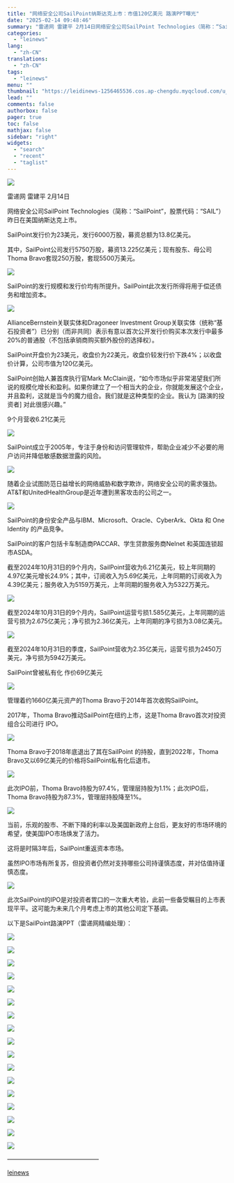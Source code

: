 ```yaml
---
title: "网络安全公司SailPoint纳斯达克上市：市值120亿美元 路演PPT曝光"
date: "2025-02-14 09:48:46"
summary: "雷递网 雷建平 2月14日网络安全公司SailPoint Technologies（简称：“Sail..."
categories:
  - "leinews"
lang:
  - "zh-CN"
translations:
  - "zh-CN"
tags:
  - "leinews"
menu: ""
thumbnail: "https://leidinews-1256465536.cos.ap-chengdu.myqcloud.com/u_News/20250214/6387512332099720671472170.jpeg"
lead: ""
comments: false
authorbox: false
pager: true
toc: false
mathjax: false
sidebar: "right"
widgets:
  - "search"
  - "recent"
  - "taglist"
---
```


![](https://p26-sign.toutiaoimg.com/tos-cn-i-axegupay5k/21b6d576bcbd46bdb8191530fbbddc31~tplv-tt-origin-web:gif.jpeg?_iz=58558&from=article.pc_detail&lk3s=953192f4&x-expires=1740102365&x-signature=jNf81hmS8TOc9eeGoE%2BUeEFm3so%3D)

雷递网 雷建平 2月14日  


网络安全公司SailPoint Technologies（简称：“SailPoint”，股票代码：“SAIL”）昨日在美国纳斯达克上市。

SailPoint发行价为23美元，发行6000万股，募资总额为13.8亿美元。

其中，SailPoint公司发行5750万股，募资13.225亿美元；现有股东、母公司Thoma Bravo套现250万股，套现5500万美元。

![](https://p3-sign.toutiaoimg.com/tos-cn-i-6w9my0ksvp/65f633683b644d2181a92ac95a8f0c68~tplv-tt-origin-web:gif.jpeg?_iz=58558&from=article.pc_detail&lk3s=953192f4&x-expires=1740102365&x-signature=ZN9Cm1MyYokM06Txs7nJCbo%2BEio%3D)

  


SailPoint的发行规模和发行价均有所提升。SailPoint此次发行所得将用于偿还债务和增加资本。

![](https://p3-sign.toutiaoimg.com/tos-cn-i-6w9my0ksvp/a3ec746e72124a3aa6a86fd53f41ff94~tplv-tt-origin-web:gif.jpeg?_iz=58558&from=article.pc_detail&lk3s=953192f4&x-expires=1740102365&x-signature=QhbflxEaAwVQusvPN59RtV09A3k%3D)

  


AllianceBernstein关联实体和Dragoneer Investment Group关联实体（统称“基石投资者”）已分别（而非共同）表示有意以首次公开发行价购买本次发行中最多20%的普通股（不包括承销商购买额外股份的选择权）。

SailPoint开盘价为23美元，收盘价为22美元，收盘价较发行价下跌4%；以收盘价计算，公司市值为120亿美元。

SailPoint创始人兼首席执行官Mark McClain说，“如今市场似乎非常渴望我们所说的规模化增长和盈利。如果你建立了一个相当大的企业，你就能发展这个企业，并且盈利，这就是当今的魔力组合。我们就是这种类型的企业。我认为 [路演的投资者] 对此很感兴趣。”

9个月营收6.21亿美元

![](https://p3-sign.toutiaoimg.com/tos-cn-i-6w9my0ksvp/7d9071b9f66b4bed9ff9f0bf83f33c68~tplv-tt-origin-web:gif.jpeg?_iz=58558&from=article.pc_detail&lk3s=953192f4&x-expires=1740102365&x-signature=9HiyY4pJtPivYwbq7yIaDICnzYM%3D)

  


SailPoint成立于2005年，专注于身份和访问管理软件，帮助企业减少不必要的用户访问并降低敏感数据泄露的风险。

![](https://p3-sign.toutiaoimg.com/tos-cn-i-6w9my0ksvp/e45dc2a846a64b43a648eba018decec2~tplv-tt-origin-web:gif.jpeg?_iz=58558&from=article.pc_detail&lk3s=953192f4&x-expires=1740102365&x-signature=MFXJGM9kD4yPSpUeWE8tMhxWBeE%3D)

  


随着企业试图防范日益增长的网络威胁和数字欺诈，网络安全公司的需求强劲。AT&T和UnitedHealthGroup是近年遭到黑客攻击的公司之一。

![](https://p3-sign.toutiaoimg.com/tos-cn-i-6w9my0ksvp/88faf66fb2ac4da18fe8b9545e0a0a40~tplv-tt-origin-web:gif.jpeg?_iz=58558&from=article.pc_detail&lk3s=953192f4&x-expires=1740102365&x-signature=Lum%2B0DT7CsDC5FSQpKxPu0ZKLFo%3D)

  


SailPoint的身份安全产品与IBM、Microsoft、Oracle、CyberArk、Okta 和 One Identity 的产品竞争。

SailPoint的客户包括卡车制造商PACCAR、学生贷款服务商Nelnet 和英国连锁超市ASDA。

  


截至2024年10月31日的9个月内，SailPoint营收为6.21亿美元，较上年同期的4.97亿美元增长24.9%；其中，订阅收入为5.69亿美元，上年同期的订阅收入为4.39亿美元；服务收入为5159万美元，上年同期的服务收入为5322万美元。

![](https://p3-sign.toutiaoimg.com/tos-cn-i-6w9my0ksvp/3e47dff65cf544ac901a0a9be9039eb7~tplv-tt-origin-web:gif.jpeg?_iz=58558&from=article.pc_detail&lk3s=953192f4&x-expires=1740102365&x-signature=A0hUki%2B8me8FRuJDuuJ9eWbYTAs%3D)

  


截至2024年10月31日的9个月内，SailPoint运营亏损1.585亿美元，上年同期的运营亏损为2.675亿美元；净亏损为2.36亿美元，上年同期的净亏损为3.08亿美元。

![](https://p26-sign.toutiaoimg.com/tos-cn-i-6w9my0ksvp/02d2555e7aa64a4cabeb92842b28105f~tplv-tt-origin-web:gif.jpeg?_iz=58558&from=article.pc_detail&lk3s=953192f4&x-expires=1740102365&x-signature=0ucJ%2FfdbdGXvunJDAQb0sZkNYeM%3D)

  


截至2024年10月31日的季度，SailPoint营收为2.35亿美元，运营亏损为2450万美元，净亏损为5942万美元。

SailPoint曾被私有化 作价69亿美元

![](https://p3-sign.toutiaoimg.com/tos-cn-i-6w9my0ksvp/50ac216602b44ae3ab91e4a32809e4c7~tplv-tt-origin-web:gif.jpeg?_iz=58558&from=article.pc_detail&lk3s=953192f4&x-expires=1740102365&x-signature=4AZE6ZBPy0Q3mKkKlx8BZ0a%2B8zU%3D)

  


管理着约1660亿美元资产的Thoma Bravo于2014年首次收购SailPoint。

2017年，Thoma Bravo推动SailPoint在纽约上市，这是Thoma Bravo首次对投资组合公司进行 IPO。

![](https://p3-sign.toutiaoimg.com/tos-cn-i-6w9my0ksvp/0987eaacc8c64c3c8d15ecb064c8875b~tplv-tt-origin-web:gif.jpeg?_iz=58558&from=article.pc_detail&lk3s=953192f4&x-expires=1740102365&x-signature=cK%2FBDUvM895qwVo339xvYU6L4hA%3D)

  


Thoma Bravo于2018年底退出了其在SailPoint 的持股，直到2022年，Thoma Bravo又以69亿美元的价格将SailPoint私有化后退市。

![](https://p3-sign.toutiaoimg.com/tos-cn-i-6w9my0ksvp/f8a1729c22934f4685acbf2f3e7bc17d~tplv-tt-origin-web:gif.jpeg?_iz=58558&from=article.pc_detail&lk3s=953192f4&x-expires=1740102365&x-signature=lhFxt6ETZnV7DNXLgjr7r%2FVJ92A%3D)

  


此次IPO前，Thoma Bravo持股为97.4%，管理层持股为1.1%；此次IPO后，Thoma Bravo持股为87.3%，管理层持股降至1%。

![](https://p3-sign.toutiaoimg.com/tos-cn-i-6w9my0ksvp/f6b818c1a50149b98046c8ae22144e65~tplv-tt-origin-web:gif.jpeg?_iz=58558&from=article.pc_detail&lk3s=953192f4&x-expires=1740102365&x-signature=gbeZbLLAAOJNBF4cl2tL0vKZHrU%3D)

  


当前，乐观的股市、不断下降的利率以及美国新政府上台后，更友好的市场环境的希望，使美国IPO市场焕发了活力。

这将是时隔3年后，SailPoint重返资本市场。

  


虽然IPO市场有所复苏，但投资者仍然对支持哪些公司持谨慎态度，并对估值持谨慎态度。

![](https://p3-sign.toutiaoimg.com/tos-cn-i-6w9my0ksvp/eaa4bb916c164c618aea1401b7396e3a~tplv-tt-origin-web:gif.jpeg?_iz=58558&from=article.pc_detail&lk3s=953192f4&x-expires=1740102365&x-signature=6yG6LHZOSr6w87Z03F4uDxeTkYU%3D)

  


此次SailPoint的IPO是对投资者胃口的一次重大考验，此前一些备受瞩目的上市表现平平。这可能为未来几个月考虑上市的其他公司定下基调。

以下是SailPoint路演PPT（雷递网精编处理）：

![](https://p3-sign.toutiaoimg.com/tos-cn-i-6w9my0ksvp/7292bc865796465484528a6e1c158e32~tplv-tt-origin-web:gif.jpeg?_iz=58558&from=article.pc_detail&lk3s=953192f4&x-expires=1740102365&x-signature=TsEzr95lPEkRnB4c5IOqGG6p4Xw%3D)

  


![](https://p3-sign.toutiaoimg.com/tos-cn-i-6w9my0ksvp/e991c6dbe8754b958c2186e28921234e~tplv-tt-origin-web:gif.jpeg?_iz=58558&from=article.pc_detail&lk3s=953192f4&x-expires=1740102365&x-signature=SH%2FK9TbY7qLZhWUtGsRoKnYaCbo%3D)

  


  


  


  


  


  


  


  


  


  


  


![](https://p3-sign.toutiaoimg.com/tos-cn-i-6w9my0ksvp/dcf46444156b46e78520ef0f07c27b28~tplv-tt-origin-web:gif.jpeg?_iz=58558&from=article.pc_detail&lk3s=953192f4&x-expires=1740102365&x-signature=EwvWby8h%2F4Q3L%2F51hOMb0mDoEak%3D)

  


![](https://p3-sign.toutiaoimg.com/tos-cn-i-6w9my0ksvp/1c2d8ff808614071955a6238a7ca0ed7~tplv-tt-origin-web:gif.jpeg?_iz=58558&from=article.pc_detail&lk3s=953192f4&x-expires=1740102365&x-signature=5aE%2FZZ1B0pQ07fVXkUZywO5DE3k%3D)

  


![](https://p3-sign.toutiaoimg.com/tos-cn-i-6w9my0ksvp/0f89cd59a3d84933bbf578bd96751a78~tplv-tt-origin-web:gif.jpeg?_iz=58558&from=article.pc_detail&lk3s=953192f4&x-expires=1740102365&x-signature=RyPqedNqkiXRd8GT2NxLo79vqF0%3D)

  


![](https://p3-sign.toutiaoimg.com/tos-cn-i-6w9my0ksvp/4711aee916cd47f7923d18655271c43d~tplv-tt-origin-web:gif.jpeg?_iz=58558&from=article.pc_detail&lk3s=953192f4&x-expires=1740102365&x-signature=Tj4rTMYguuSc6L4Xaa%2BzqRNXBJ8%3D)

  


  


  


  


  


  


  


  


  


  


  


  


  


![](https://p3-sign.toutiaoimg.com/tos-cn-i-6w9my0ksvp/059d3344709c4255a054dd377ee2f30e~tplv-tt-origin-web:gif.jpeg?_iz=58558&from=article.pc_detail&lk3s=953192f4&x-expires=1740102365&x-signature=E%2FMuwvUVsX1XF4bIPx4%2Br2e9YT0%3D)

  


![](https://p3-sign.toutiaoimg.com/tos-cn-i-6w9my0ksvp/61958109ea534357a4327a3091cf5aad~tplv-tt-origin-web:gif.jpeg?_iz=58558&from=article.pc_detail&lk3s=953192f4&x-expires=1740102365&x-signature=HAL1brNHrcYbCLMRDC%2F8OHXkeGw%3D)

  


![](https://p3-sign.toutiaoimg.com/tos-cn-i-6w9my0ksvp/a8a3c1aadbc643d093216df456717687~tplv-tt-origin-web:gif.jpeg?_iz=58558&from=article.pc_detail&lk3s=953192f4&x-expires=1740102365&x-signature=oRSOJC52oU%2BjrpDrQn3My2SLz0g%3D)

  


![](https://p3-sign.toutiaoimg.com/tos-cn-i-6w9my0ksvp/6fe4027a7cbf4cb387dcf79ff967d6e9~tplv-tt-origin-web:gif.jpeg?_iz=58558&from=article.pc_detail&lk3s=953192f4&x-expires=1740102365&x-signature=Q%2BTugkHigv4bwMkyzvj21dSv17Y%3D)

  


![](https://p26-sign.toutiaoimg.com/tos-cn-i-6w9my0ksvp/e5f4dec5ae1f42f4bd78af79fd171de0~tplv-tt-origin-web:gif.jpeg?_iz=58558&from=article.pc_detail&lk3s=953192f4&x-expires=1740102365&x-signature=iQWurrdn9p6dfnkVJKDSig9Ag8c%3D)

  


![](https://p3-sign.toutiaoimg.com/tos-cn-i-6w9my0ksvp/0d43110d608947eaaaa0b7438c9d6730~tplv-tt-origin-web:gif.jpeg?_iz=58558&from=article.pc_detail&lk3s=953192f4&x-expires=1740102365&x-signature=ll9SvECabBmhCEZJU5QAjcMpEzA%3D)

  


![](https://p3-sign.toutiaoimg.com/tos-cn-i-6w9my0ksvp/9aa03e268c454bfe889dd580175ae3fa~tplv-tt-origin-web:gif.jpeg?_iz=58558&from=article.pc_detail&lk3s=953192f4&x-expires=1740102365&x-signature=AcSMQebUU%2BVpth3SKEI73mQORog%3D)

  


![](https://p3-sign.toutiaoimg.com/tos-cn-i-6w9my0ksvp/f1497e99031d404381c89e5b668ae159~tplv-tt-origin-web:gif.jpeg?_iz=58558&from=article.pc_detail&lk3s=953192f4&x-expires=1740102365&x-signature=LQrelOD67JlFrNxuEof9wJ1QXcQ%3D)

  


![](https://p3-sign.toutiaoimg.com/tos-cn-i-6w9my0ksvp/7a822da646464df090be4ae9d63c773c~tplv-tt-origin-web:gif.jpeg?_iz=58558&from=article.pc_detail&lk3s=953192f4&x-expires=1740102365&x-signature=zsdn2p5RTIv%2FiRCbO7YZ3uMfGgM%3D)

  


![](https://p3-sign.toutiaoimg.com/tos-cn-i-6w9my0ksvp/7ecfccaa732941abb1f35c30b2e1efce~tplv-tt-origin-web:gif.jpeg?_iz=58558&from=article.pc_detail&lk3s=953192f4&x-expires=1740102365&x-signature=fO9CdWUqnnxtNfMcEwPK4Qinf1E%3D)

  


![](https://p3-sign.toutiaoimg.com/tos-cn-i-6w9my0ksvp/b6c94e7e48094b829baa1510cb4e4351~tplv-tt-origin-web:gif.jpeg?_iz=58558&from=article.pc_detail&lk3s=953192f4&x-expires=1740102365&x-signature=RFuU91qUHaRTyEbGYSW%2F1UkCOhg%3D)

———————————————

[leinews](https://www.leinews.com/n29036/detail.html)
